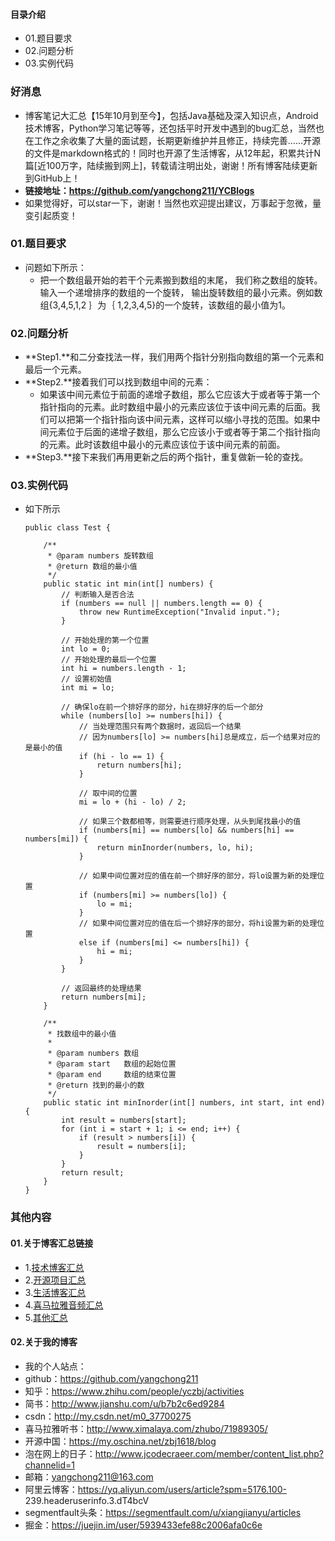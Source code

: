 #### 目录介绍
- 01.题目要求
- 02.问题分析
- 03.实例代码



### 好消息
- 博客笔记大汇总【15年10月到至今】，包括Java基础及深入知识点，Android技术博客，Python学习笔记等等，还包括平时开发中遇到的bug汇总，当然也在工作之余收集了大量的面试题，长期更新维护并且修正，持续完善……开源的文件是markdown格式的！同时也开源了生活博客，从12年起，积累共计N篇[近100万字，陆续搬到网上]，转载请注明出处，谢谢！所有博客陆续更新到GitHub上！
- **链接地址：https://github.com/yangchong211/YCBlogs**
- 如果觉得好，可以star一下，谢谢！当然也欢迎提出建议，万事起于忽微，量变引起质变！






### 01.题目要求
- 问题如下所示：
    - 把一个数组最开始的若干个元素搬到数组的末尾， 我们称之数组的旋转。输入一个递增排序的数组的一个旋转， 输出旋转数组的最小元素。例如数组{3,4,5,1,2 ｝为｛ 1,2,3,4,5}的一个旋转，该数组的最小值为1。



### 02.问题分析
- **Step1.**和二分查找法一样，我们用两个指针分别指向数组的第一个元素和最后一个元素。
- **Step2.**接着我们可以找到数组中间的元素：
    - 如果该中间元素位于前面的递增子数组，那么它应该大于或者等于第一个指针指向的元素。此时数组中最小的元素应该位于该中间元素的后面。我们可以把第一个指针指向该中间元素，这样可以缩小寻找的范围。如果中间元素位于后面的递增子数组，那么它应该小于或者等于第二个指针指向的元素。此时该数组中最小的元素应该位于该中间元素的前面。
- **Step3.**接下来我们再用更新之后的两个指针，重复做新一轮的查找。




### 03.实例代码
- 如下所示
    ```
    public class Test {  
      
        /** 
         * @param numbers 旋转数组 
         * @return 数组的最小值 
         */  
        public static int min(int[] numbers) {  
            // 判断输入是否合法  
            if (numbers == null || numbers.length == 0) {  
                throw new RuntimeException("Invalid input.");  
            }  
      
            // 开始处理的第一个位置  
            int lo = 0;  
            // 开始处理的最后一个位置  
            int hi = numbers.length - 1;  
            // 设置初始值  
            int mi = lo;  
      
            // 确保lo在前一个排好序的部分，hi在排好序的后一个部分  
            while (numbers[lo] >= numbers[hi]) {  
                // 当处理范围只有两个数据时，返回后一个结果  
                // 因为numbers[lo] >= numbers[hi]总是成立，后一个结果对应的是最小的值  
                if (hi - lo == 1) {  
                    return numbers[hi];  
                }  
      
                // 取中间的位置  
                mi = lo + (hi - lo) / 2;  
      
                // 如果三个数都相等，则需要进行顺序处理，从头到尾找最小的值  
                if (numbers[mi] == numbers[lo] && numbers[hi] == numbers[mi]) {  
                    return minInorder(numbers, lo, hi);  
                }  
      
                // 如果中间位置对应的值在前一个排好序的部分，将lo设置为新的处理位置  
                if (numbers[mi] >= numbers[lo]) {  
                    lo = mi;  
                }  
                // 如果中间位置对应的值在后一个排好序的部分，将hi设置为新的处理位置  
                else if (numbers[mi] <= numbers[hi]) {  
                    hi = mi;  
                }  
            }  
      
            // 返回最终的处理结果  
            return numbers[mi];  
        }  
      
        /** 
         * 找数组中的最小值 
         * 
         * @param numbers 数组 
         * @param start   数组的起始位置 
         * @param end     数组的结束位置 
         * @return 找到的最小的数 
         */  
        public static int minInorder(int[] numbers, int start, int end) {  
            int result = numbers[start];  
            for (int i = start + 1; i <= end; i++) {  
                if (result > numbers[i]) {  
                    result = numbers[i];  
                }  
            }  
            return result;  
        }    
    }  
    ```






### 其他内容
#### 01.关于博客汇总链接
- 1.[技术博客汇总](https://www.jianshu.com/p/614cb839182c)
- 2.[开源项目汇总](https://blog.csdn.net/m0_37700275/article/details/80863574)
- 3.[生活博客汇总](https://blog.csdn.net/m0_37700275/article/details/79832978)
- 4.[喜马拉雅音频汇总](https://www.jianshu.com/p/f665de16d1eb)
- 5.[其他汇总](https://www.jianshu.com/p/53017c3fc75d)



#### 02.关于我的博客
- 我的个人站点：
- github：https://github.com/yangchong211
- 知乎：https://www.zhihu.com/people/yczbj/activities
- 简书：http://www.jianshu.com/u/b7b2c6ed9284
- csdn：http://my.csdn.net/m0_37700275
- 喜马拉雅听书：http://www.ximalaya.com/zhubo/71989305/
- 开源中国：https://my.oschina.net/zbj1618/blog
- 泡在网上的日子：http://www.jcodecraeer.com/member/content_list.php?channelid=1
- 邮箱：yangchong211@163.com
- 阿里云博客：https://yq.aliyun.com/users/article?spm=5176.100- 239.headeruserinfo.3.dT4bcV
- segmentfault头条：https://segmentfault.com/u/xiangjianyu/articles
- 掘金：https://juejin.im/user/5939433efe88c2006afa0c6e










